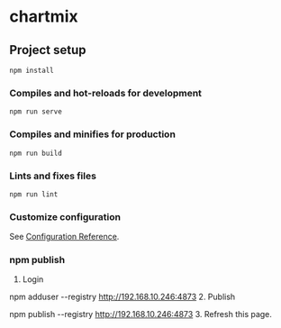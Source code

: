 # chartmix

## Project setup
```
npm install
```

### Compiles and hot-reloads for development
```
npm run serve
```

### Compiles and minifies for production
```
npm run build
```

### Lints and fixes files
```
npm run lint
```

### Customize configuration
See [Configuration Reference](https://cli.vuejs.org/config/).

### npm publish
1. Login

npm adduser --registry http://192.168.10.246:4873
2. Publish

npm publish --registry http://192.168.10.246:4873
3. Refresh this page.
